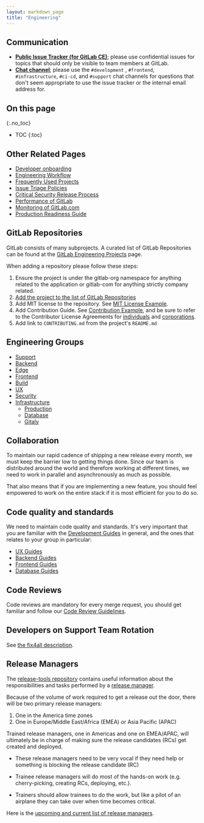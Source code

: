 ```yaml
---
layout: markdown_page
title: "Engineering"
---
```


## Communication<a name="reach-engineering"></a>

- [**Public Issue Tracker (for GitLab CE)**](https://gitlab.com/gitlab-org/gitlab-ce); please use confidential issues for topics that should only be visible to team members at GitLab.
- [**Chat channel**](https://gitlab.slack.com/archives/development); please use the `#development` , `#frontend`, `#infrastructure`, `#ci-cd`, and `#support` chat channels for questions that don't seem appropriate to use the issue tracker or the internal email address for.

## On this page
{:.no_toc}

- TOC
{:toc}

## Other Related Pages

- [Developer onboarding](/handbook/developer-onboarding)
- [Engineering Workflow](/handbook/engineering/workflow)
- [Frequently Used Projects](/handbook/engineering/projects)
- [Issue Triage Policies](/handbook/engineering/issues/issue-triage-policies)
- [Critical Security Release Process](/handbook/engineering/critical-release-process)
- [Performance of GitLab](/handbook/engineering/performance)
- [Monitoring of GitLab.com](/handbook/infrastructure/monitoring)
- [Production Readiness Guide](https://gitlab.com/gitlab-com/infrastructure/blob/master/.gitlab/issue_templates/production_readiness.md)

## GitLab Repositories

GitLab consists of many subprojects. A curated list of GitLab Repositories
can be found at the [GitLab Engineering Projects](/handbook/engineering/projects) page.

When adding a repository please follow these steps:
1. Ensure the project is under the gitlab-org namespace for anything related to the application or gitlab-com for anything strictly company related.
1. [Add the project to the list of GitLab Repositories](https://gitlab.com/gitlab-com/www-gitlab-com/blob/master/doc/projects.md)
1. Add MIT license to the repository. See [MIT License Example](https://gitlab.com/gitlab-org/gitlab-ce/blob/master/LICENSE).
1. Add Contribution Guide. See [Contribution Example](https://gitlab.com/gitlab-org/gitlab-ce/blob/master/CONTRIBUTING.md),
and be sure to refer to the Contributor License Agreements for
[individuals](https://gitlab.com/gitlab-org/gitlab-ee/blob/master/doc/legal/individual_contributor_license_agreement.md)
and [corporations](https://gitlab.com/gitlab-org/gitlab-ee/blob/master/doc/legal/corporate_contributor_license_agreement.md).
1. Add link to `CONTRIBUTING.md` from the project's `README.md`

## Engineering Groups

- [Support](/handbook/support)
- [Backend](/handbook/backend)
- [Edge](/handbook/edge)
- [Frontend](/handbook/frontend)
- [Build](/handbook/build)
- [UX](/handbook/ux)
- [Security](/handbook/engineering/security)
- [Infrastructure](/handbook/infrastructure)
  - [Production](/handbook/infrastructure/production)
  - [Database](/handbook/infrastructure/database)
  - [Gitaly](/handbook/infrastructure/gitaly)

## Collaboration

To maintain our rapid cadence of shipping a new release every month, we must
keep the barrier low to getting things done. Since our team is distributed
around the world and therefore working at different times, we need to work
in parallel and asynchronously as much as possible.

That also means that if you are implementing a new feature, you should feel
empowered to work on the entire stack if it is most efficient for you to do so.

## Code quality and standards

We need to maintain code quality and standards. It's very important
that you are familiar with the [Development Guides] in general, and the ones that
relates to your group in particular:

- [UX Guides](https://docs.gitlab.com/ee/development/ux_guide/index.html)
- [Backend Guides](https://docs.gitlab.com/ee/development/README.html#backend-howtos)
- [Frontend Guides](https://docs.gitlab.com/ee/development/fe_guide/index.html)
- [Database Guides](https://docs.gitlab.com/ee/development/README.html#databases)

[Development Guides]: https://docs.gitlab.com/ee/development/README.html

## Code Reviews

Code reviews are mandatory for every merge request, you should get familiar and
follow our [Code Review Guidelines](https://docs.gitlab.com/ce/development/code_review.html).

## Developers on Support Team Rotation

See [the fix4all description](/handbook/engineering/fix4all/).

## Release Managers

The [release-tools repository](https://gitlab.com/gitlab-org/release-tools/tree/master)
contains useful information about the responsibilities and tasks performed
by a [release manager](https://gitlab.com/gitlab-org/release-tools/blob/master/doc/release-manager.md).

Because of the volume of work required to get a release out the door, there
will be two primary release managers:

1. One in the America time zones
2. One in Europe/Middle East/Africa (EMEA) or Asia Pacific (APAC)

Trained release managers, one in Americas and one on EMEA/APAC, will
ultimately be in charge of making sure the release candidates (RCs) get created and deployed.

* These release managers need to be very vocal if they need help or something
is blocking the release candidate (RC)

* Trainee release managers will do most of the hands-on work
(e.g. cherry-picking, creating RCs, deploying, etc.).

* Trainers should allow trainees to do the work, but like a pilot of an
airplane they can take over when time becomes critical.

Here is the [upcoming and current list of release managers](/release-managers/).
